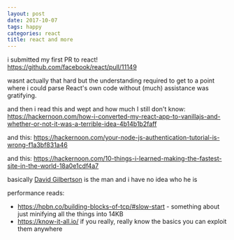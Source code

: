 ```yaml
---
layout: post
date: 2017-10-07
tags: happy
categories: react
title: react and more
---
```


i submitted my first PR to react! <https://github.com/facebook/react/pull/11149>

wasnt actually that hard but the understanding required to get to a point where i could parse React's own code without (much) assistance was gratifying.

and then i read this and wept and how much I still don't know: <https://hackernoon.com/how-i-converted-my-react-app-to-vanillajs-and-whether-or-not-it-was-a-terrible-idea-4b14b1b2faff>

and this: <https://hackernoon.com/your-node-js-authentication-tutorial-is-wrong-f1a3bf831a46>

and this: <https://hackernoon.com/10-things-i-learned-making-the-fastest-site-in-the-world-18a0e1cdf4a7>


basically [David Gilbertson](https://twitter.com/d__gilbertson) is the man and i have no idea who he is


performance reads:
- <https://hpbn.co/building-blocks-of-tcp/#slow-start> - something about just minifying all the things into 14KB
- <https://know-it-all.io/> if you really, really know the basics you can exploit them anywhere
